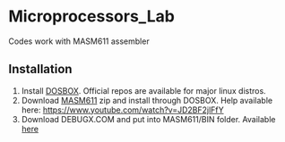 # Microprocessors_Lab
Codes work with MASM611 assembler

## Installation
1. Install [DOSBOX](http://www.dosbox.com/). Official repos are available for major linux distros.
2. Download [MASM611](https://sourceforge.net/projects/masm611/) zip and install through DOSBOX. Help available here: https://www.youtube.com/watch?v=JD2BF2jlFfY
3. Download DEBUGX.COM and put into MASM611/BIN folder. Available [here](https://sites.google.com/site/pcdosretro/enhdebug)


